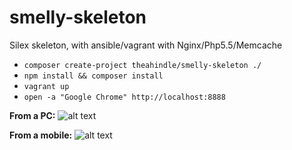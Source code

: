 # smelly-skeleton
Silex skeleton, with ansible/vagrant with Nginx/Php5.5/Memcache


* `composer create-project theahindle/smelly-skeleton ./`
* `npm install && composer install`
* `vagrant up`
* `open -a "Google Chrome" http://localhost:8888`

**From a PC:**
![alt text](http://i.imgur.com/UcxtULf.jpg "From a PC")

**From a mobile:**
![alt text](http://i.imgur.com/IHFiDjT.png "From a mobile")
